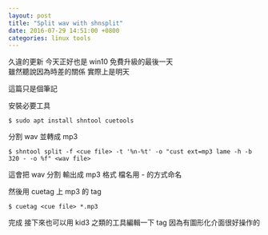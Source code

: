 ```yaml
---
layout: post
title: "Split wav with shnsplit"
date: 2016-07-29 14:51:00 +0800
categories: linux tools
---
```


久違的更新 今天正好也是 win10 免費升級的最後一天  
雖然聽說因為時差的關係 實際上是明天  

這篇只是個筆記  

安裝必要工具  
```
$ sudo apt install shntool cuetools
```

分割 wav 並轉成 mp3  
```
$ shntool split -f <cue file> -t '%n-%t' -o "cust ext=mp3 lame -h -b 320 - -o %f" <wav file>
```
這會把 wav 分割 輸出成 mp3 格式 檔名用 <track no>-<track title> 的方式命名  

然後用 cuetag 上 mp3 的 tag  
```
$ cuetag <cue file> *.mp3
```
完成 接下來也可以用 kid3 之類的工具編輯一下 tag 因為有圖形化介面很好操作的  
